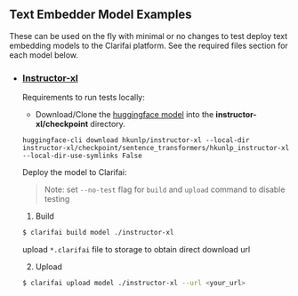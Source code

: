 ## Text Embedder Model Examples

These can be used on the fly with minimal or no changes to test deploy text embedding models to the Clarifai platform. See the required files section for each model below.

* ### [Instructor-xl](https://huggingface.co/hkunlp/instructor-xl)

	Requirements to run tests locally:

	* Download/Clone the [huggingface model](https://huggingface.co/hkunlp/instructor-xl) into the **instructor-xl/checkpoint** directory.
	```
	huggingface-cli download hkunlp/instructor-xl --local-dir instructor-xl/checkpoint/sentence_transformers/hkunlp_instructor-xl --local-dir-use-symlinks False
	```

	Deploy the model to Clarifai:
	
	>Note: set `--no-test` flag for `build` and `upload` command to disable testing

	1. Build

	```bash
	$ clarifai build model ./instructor-xl
	```
	
	upload `*.clarifai` file to storage to obtain direct download url

	2. Upload

	```bash
	$ clarifai upload model ./instructor-xl --url <your_url> 
	```

